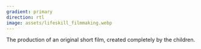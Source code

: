 ```yaml
---
gradient: primary
direction: rtl
image: assets/lifeskill_filmmaking.webp
---
```

The production of an original short film, created completely by the children.